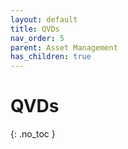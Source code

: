 ```yaml
---
layout: default
title: QVDs
nav_order: 5
parent: Asset Management
has_children: true
---
```


# QVDs
{: .no_toc }

